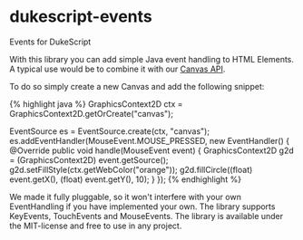 # dukescript-events
Events for DukeScript

With this library you can add simple Java event handling to HTML Elements. A typical
use would be to combine it with our [Canvas API](https://dukescript.com/javadoc/canvas/).


To do so simply create a new Canvas and add the following snippet:

{% highlight java %}
GraphicsContext2D ctx = GraphicsContext2D.getOrCreate("canvas");       

EventSource es = EventSource.create(ctx, "canvas");
es.addEventHandler(MouseEvent.MOUSE_PRESSED, new EventHandler<MouseEvent>() {
    @Override
    public void handle(MouseEvent event) {
        GraphicsContext2D g2d = (GraphicsContext2D) event.getSource();
        g2d.setFillStyle(ctx.getWebColor("orange"));
        g2d.fillCircle((float) event.getX(), (float) event.getY(), 10);
    }
});
{% endhighlight %}

We made it fully pluggable, so it won't interfere with your own EventHandling if you 
have implemented your own. The library supports KeyEvents, TouchEvents and MouseEvents.
The library is available under the MIT-license and free to use in any project.
